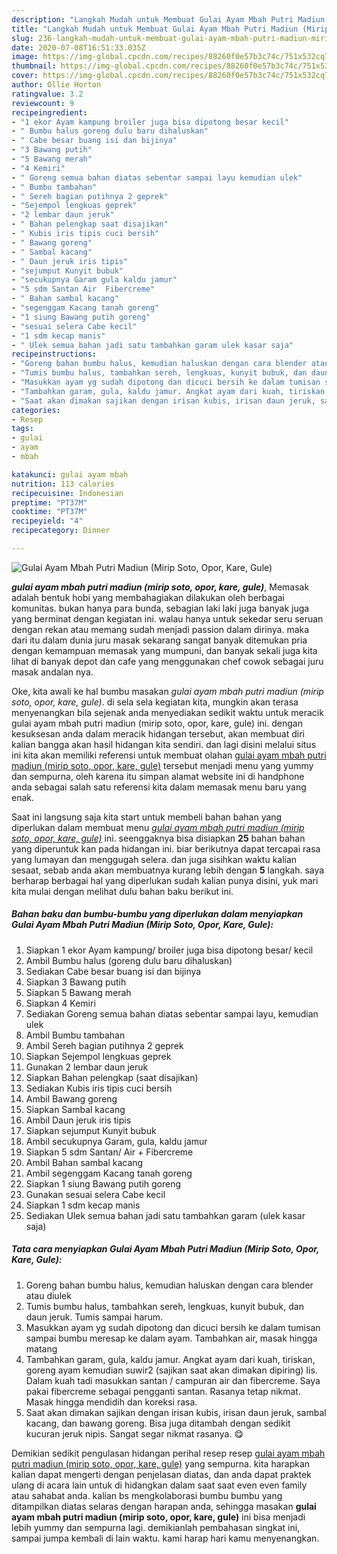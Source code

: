 ```yaml
---
description: "Langkah Mudah untuk Membuat Gulai Ayam Mbah Putri Madiun (Mirip Soto, Opor, Kare, Gule) yang mudah"
title: "Langkah Mudah untuk Membuat Gulai Ayam Mbah Putri Madiun (Mirip Soto, Opor, Kare, Gule) yang mudah"
slug: 236-langkah-mudah-untuk-membuat-gulai-ayam-mbah-putri-madiun-mirip-soto-opor-kare-gule-yang-mudah
date: 2020-07-08T16:51:33.035Z
image: https://img-global.cpcdn.com/recipes/88260f0e57b3c74c/751x532cq70/gulai-ayam-mbah-putri-madiun-mirip-soto-opor-kare-gule-foto-resep-utama.jpg
thumbnail: https://img-global.cpcdn.com/recipes/88260f0e57b3c74c/751x532cq70/gulai-ayam-mbah-putri-madiun-mirip-soto-opor-kare-gule-foto-resep-utama.jpg
cover: https://img-global.cpcdn.com/recipes/88260f0e57b3c74c/751x532cq70/gulai-ayam-mbah-putri-madiun-mirip-soto-opor-kare-gule-foto-resep-utama.jpg
author: Ollie Horton
ratingvalue: 3.2
reviewcount: 9
recipeingredient:
- "1 ekor Ayam kampung broiler juga bisa dipotong besar kecil"
- " Bumbu halus goreng dulu baru dihaluskan"
- " Cabe besar buang isi dan bijinya"
- "3 Bawang putih"
- "5 Bawang merah"
- "4 Kemiri"
- " Goreng semua bahan diatas sebentar sampai layu kemudian ulek"
- " Bumbu tambahan"
- " Sereh bagian putihnya 2 geprek"
- "Sejempol lengkuas geprek"
- "2 lembar daun jeruk"
- " Bahan pelengkap saat disajikan"
- " Kubis iris tipis cuci bersih"
- " Bawang goreng"
- " Sambal kacang"
- " Daun jeruk iris tipis"
- "sejumput Kunyit bubuk"
- "secukupnya Garam gula kaldu jamur"
- "5 sdm Santan Air  Fibercreme"
- " Bahan sambal kacang"
- "segenggam Kacang tanah goreng"
- "1 siung Bawang putih goreng"
- "sesuai selera Cabe kecil"
- "1 sdm kecap manis"
- " Ulek semua bahan jadi satu tambahkan garam ulek kasar saja"
recipeinstructions:
- "Goreng bahan bumbu halus, kemudian haluskan dengan cara blender atau diulek"
- "Tumis bumbu halus, tambahkan sereh, lengkuas, kunyit bubuk, dan daun jeruk. Tumis sampai harum."
- "Masukkan ayam yg sudah dipotong dan dicuci bersih ke dalam tumisan sampai bumbu meresap ke dalam ayam. Tambahkan air, masak hingga matang"
- "Tambahkan garam, gula, kaldu jamur. Angkat ayam dari kuah, tiriskan, goreng ayam kemudian suwir2 (sajikan saat akan dimakan dipiring) Iis. Dalam kuah tadi masukkan santan / campuran air dan fibercreme. Saya pakai fibercreme sebagai pengganti santan. Rasanya tetap nikmat. Masak hingga mendidih dan koreksi rasa."
- "Saat akan dimakan sajikan dengan irisan kubis, irisan daun jeruk, sambal kacang, dan bawang goreng. Bisa juga ditambah dengan sedikit kucuran jeruk nipis. Sangat segar nikmat rasanya. 😋"
categories:
- Resep
tags:
- gulai
- ayam
- mbah

katakunci: gulai ayam mbah 
nutrition: 113 calories
recipecuisine: Indonesian
preptime: "PT37M"
cooktime: "PT37M"
recipeyield: "4"
recipecategory: Dinner

---
```



![Gulai Ayam Mbah Putri Madiun (Mirip Soto, Opor, Kare, Gule)](https://img-global.cpcdn.com/recipes/88260f0e57b3c74c/751x532cq70/gulai-ayam-mbah-putri-madiun-mirip-soto-opor-kare-gule-foto-resep-utama.jpg)

<b><i>gulai ayam mbah putri madiun (mirip soto, opor, kare, gule)</i></b>, Memasak adalah bentuk hobi yang membahagiakan dilakukan oleh berbagai komunitas. bukan hanya para bunda, sebagian laki laki juga banyak juga yang berminat dengan kegiatan ini. walau hanya untuk sekedar seru seruan dengan rekan atau memang sudah menjadi passion dalam dirinya. maka dari itu dalam dunia juru masak sekarang sangat banyak ditemukan pria dengan kemampuan memasak yang mumpuni, dan banyak sekali juga kita lihat di banyak depot dan cafe yang menggunakan chef cowok sebagai juru masak andalan nya.

Oke, kita awali ke hal bumbu masakan <i>gulai ayam mbah putri madiun (mirip soto, opor, kare, gule)</i>. di sela sela kegiatan kita, mungkin akan terasa menyenangkan bila sejenak anda menyediakan sedikit waktu untuk meracik gulai ayam mbah putri madiun (mirip soto, opor, kare, gule) ini. dengan kesuksesan anda dalam meracik hidangan tersebut, akan membuat diri kalian bangga akan hasil hidangan kita sendiri. dan lagi disini melalui situs ini kita akan memiliki referensi untuk membuat olahan <u>gulai ayam mbah putri madiun (mirip soto, opor, kare, gule)</u> tersebut menjadi menu yang yummy dan sempurna, oleh karena itu simpan alamat website ini di handphone anda sebagai salah satu referensi kita dalam memasak menu baru yang enak.




Saat ini langsung saja kita start untuk membeli bahan bahan yang diperlukan dalam membuat menu <u><i>gulai ayam mbah putri madiun (mirip soto, opor, kare, gule)</i></u> ini. seenggaknya bisa disiapkan <b>25</b> bahan bahan yang diperuntuk kan pada hidangan ini. biar berikutnya dapat tercapai rasa yang lumayan dan menggugah selera. dan juga sisihkan waktu kalian sesaat, sebab anda akan membuatnya kurang lebih dengan <b>5</b> langkah. saya berharap berbagai hal yang diperlukan sudah kalian punya disini, yuk mari kita mulai dengan melihat dulu bahan baku berikut ini.

<!--inarticleads1-->

##### Bahan baku dan bumbu-bumbu yang diperlukan dalam menyiapkan Gulai Ayam Mbah Putri Madiun (Mirip Soto, Opor, Kare, Gule):

1. Siapkan 1 ekor Ayam kampung/ broiler juga bisa dipotong besar/ kecil
1. Ambil  Bumbu halus (goreng dulu baru dihaluskan)
1. Sediakan  Cabe besar buang isi dan bijinya
1. Siapkan 3 Bawang putih
1. Siapkan 5 Bawang merah
1. Siapkan 4 Kemiri
1. Sediakan  Goreng semua bahan diatas sebentar sampai layu, kemudian ulek
1. Ambil  Bumbu tambahan
1. Ambil  Sereh bagian putihnya 2 geprek
1. Siapkan Sejempol lengkuas geprek
1. Gunakan 2 lembar daun jeruk
1. Siapkan  Bahan pelengkap (saat disajikan)
1. Sediakan  Kubis iris tipis cuci bersih
1. Ambil  Bawang goreng
1. Siapkan  Sambal kacang
1. Ambil  Daun jeruk iris tipis
1. Siapkan sejumput Kunyit bubuk
1. Ambil secukupnya Garam, gula, kaldu jamur
1. Siapkan 5 sdm Santan/ Air + Fibercreme
1. Ambil  Bahan sambal kacang
1. Ambil segenggam Kacang tanah goreng
1. Siapkan 1 siung Bawang putih goreng
1. Gunakan sesuai selera Cabe kecil
1. Siapkan 1 sdm kecap manis
1. Sediakan  Ulek semua bahan jadi satu tambahkan garam (ulek kasar saja)




<!--inarticleads2-->

##### Tata cara menyiapkan Gulai Ayam Mbah Putri Madiun (Mirip Soto, Opor, Kare, Gule):

1. Goreng bahan bumbu halus, kemudian haluskan dengan cara blender atau diulek
1. Tumis bumbu halus, tambahkan sereh, lengkuas, kunyit bubuk, dan daun jeruk. Tumis sampai harum.
1. Masukkan ayam yg sudah dipotong dan dicuci bersih ke dalam tumisan sampai bumbu meresap ke dalam ayam. Tambahkan air, masak hingga matang
1. Tambahkan garam, gula, kaldu jamur. Angkat ayam dari kuah, tiriskan, goreng ayam kemudian suwir2 (sajikan saat akan dimakan dipiring) Iis. Dalam kuah tadi masukkan santan / campuran air dan fibercreme. Saya pakai fibercreme sebagai pengganti santan. Rasanya tetap nikmat. Masak hingga mendidih dan koreksi rasa.
1. Saat akan dimakan sajikan dengan irisan kubis, irisan daun jeruk, sambal kacang, dan bawang goreng. Bisa juga ditambah dengan sedikit kucuran jeruk nipis. Sangat segar nikmat rasanya. 😋




Demikian sedikit pengulasan hidangan perihal resep resep <u>gulai ayam mbah putri madiun (mirip soto, opor, kare, gule)</u> yang sempurna. kita harapkan kalian dapat mengerti dengan penjelasan diatas, dan anda dapat praktek ulang di acara lain untuk di hidangkan dalam saat saat even even family atau sahabat anda. kalian bs mengkolaborasi bumbu bumbu yang ditampilkan diatas selaras dengan harapan anda, sehingga masakan <b>gulai ayam mbah putri madiun (mirip soto, opor, kare, gule)</b> ini bisa menjadi lebih yummy dan sempurna lagi. demikianlah pembahasan singkat ini, sampai jumpa kembali di lain waktu. kami harap hari kamu menyenangkan.
